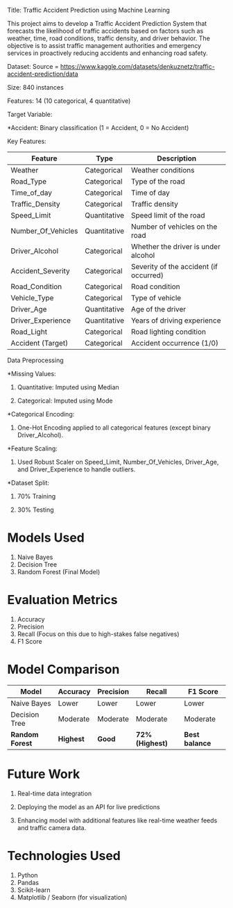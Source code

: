 Title: Traffic Accident Prediction using Machine Learning


This project aims to develop a Traffic Accident Prediction System that forecasts the likelihood of traffic accidents based on factors such as weather, time, road conditions, traffic density, and driver behavior. The objective is to assist traffic management authorities and emergency services in proactively reducing accidents and enhancing road safety.

Dataset: 
Source = https://www.kaggle.com/datasets/denkuznetz/traffic-accident-prediction/data

Size: 840 instances

Features: 14 (10 categorical, 4 quantitative)

Target Variable:

  *Accident: Binary classification (1 = Accident, 0 = No Accident)

Key Features:

| Feature              | Type         | Description                            |
| -------------------- | ------------ | -------------------------------------- |
| Weather              | Categorical  | Weather conditions                     |
| Road\_Type           | Categorical  | Type of the road                       |
| Time\_of\_day        | Categorical  | Time of day                            |
| Traffic\_Density     | Categorical  | Traffic density                        |
| Speed\_Limit         | Quantitative | Speed limit of the road                |
| Number\_Of\_Vehicles | Quantitative | Number of vehicles on the road         |
| Driver\_Alcohol      | Categorical  | Whether the driver is under alcohol    |
| Accident\_Severity   | Categorical  | Severity of the accident (if occurred) |
| Road\_Condition      | Categorical  | Road condition                         |
| Vehicle\_Type        | Categorical  | Type of vehicle                        |
| Driver\_Age          | Quantitative | Age of the driver                      |
| Driver\_Experience   | Quantitative | Years of driving experience            |
| Road\_Light          | Categorical  | Road lighting condition                |
| Accident (Target)    | Categorical  | Accident occurrence (1/0)              |


Data Preprocessing

*Missing Values:

1. Quantitative: Imputed using Median

2. Categorical: Imputed using Mode

*Categorical Encoding:

1. One-Hot Encoding applied to all categorical features (except binary Driver_Alcohol).

*Feature Scaling:

1. Used Robust Scaler on Speed_Limit, Number_Of_Vehicles, Driver_Age, and Driver_Experience to handle outliers.

*Dataset Split:

1. 70% Training

2. 30% Testing

# Models Used
1. Naive Bayes
2. Decision Tree
3. Random Forest (Final Model)

# Evaluation Metrics
1. Accuracy
2. Precision
3. Recall (Focus on this due to high-stakes false negatives)
4. F1 Score

# Model Comparison

| Model             | Accuracy    | Precision | Recall            | F1 Score         |
| ----------------- | ----------- | --------- | ----------------- | ---------------- |
| Naive Bayes       | Lower       | Lower     | Lower             | Lower            |
| Decision Tree     | Moderate    | Moderate  | Moderate          | Moderate         |
| **Random Forest** | **Highest** | **Good**  | **72% (Highest)** | **Best balance** |

# Future Work
1. Real-time data integration

2. Deploying the model as an API for live predictions

3. Enhancing model with additional features like real-time weather feeds and traffic camera data.

# Technologies Used
1. Python
2. Pandas
3. Scikit-learn
4. Matplotlib / Seaborn (for visualization)
